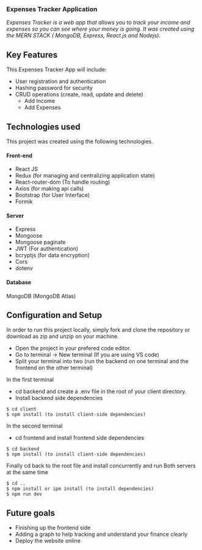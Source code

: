 ### Expenses Tracker Application
*Expenses Tracker is a web app that allows you to track your income and expenses so you can see where your money is going. It was created using the MERN STACK ( MongoDB, Express, React.js and Nodejs).*

## Key Features
This Expenses Tracker App will include:

* User registration and authentication
* Hashing password for security 
* CRUD operations (create, read, update and delete) 
  * Add Income
  * Add Expenses

## Technologies used
This project was created using the following technologies.

#### Front-end

- React JS
- Redux (for managing and centralizing application state)
- React-router-dom (To handle routing)
- Axios (for making api calls)
- Bootstrap (for User Interface)
- Formik 

#### Server

- Express
- Mongoose
- Mongoose paginate
- JWT (For authentication)
- bcryptjs (for data encryption)
- Cors
- dotenv

#### Database
MongoDB (MongoDB Atlas)

## Configuration and Setup
In order to run this project locally, simply fork and clone the repository or download as zip and unzip on your machine. 
- Open the project in your prefered code editor.
- Go to terminal -> New terminal (If you are using VS code)
- Split your terminal into two (run the backend on one terminal and the frontend on the other terminal)

In the first terminal
- cd backend and create a .env file in the root of your client directory.
- Install backend side dependencies

```
$ cd client
$ npm install (to install client-side dependencies)

```
In the second terminal
- cd frontend and install frontend side dependencies

```
$ cd backend
$ npm install (to install client-side dependencies)

```
Finally cd back to the root file and install concurrently and run Both servers at the same time
```
$ cd ..
$ npm install or ipm install (to install dependencies)
$ npm run dev

```
## Future goals

* Finishing up the frontend side
* Adding a graph to help tracking and understand your finance clearly
* Deploy the website online
